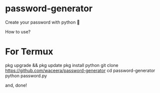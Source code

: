 # password-generator
Create your password with python 💫

How to use?
# For Termux
pkg upgrade && pkg update
pkg install python
git clone https://github.com/waceera/password-generator
cd password-generator
python password.py

and, done!
